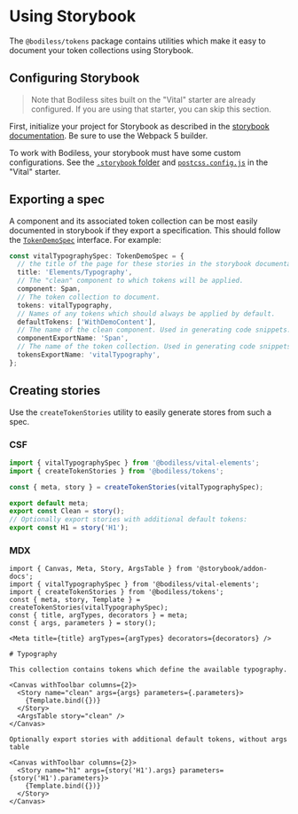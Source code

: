 # Using Storybook

The `@bodiless/tokens` package contains utilities which make it easy to
document your token collections using Storybook.

## Configuring Storybook

> Note that Bodiless sites built on the "Vital" starter are already configured.
> If you are using that starter, you can skip this section.

First, initialize your project for Storybook as described in the [storybook
documentation]().  Be sure to use the Webpack 5 builder.

To work with Bodiless, your storybook must have some custom configurations. See
the [`.storybook` folder]() and [`postcss.config.js`]() in the "Vital" starter.

## Exporting a spec

A component and its associated token collection can be most easily documented
in storybook if they export a specification.  This should follow the
[`TokenDemoSpec`]() interface.  For example:

```ts
const vitalTypographySpec: TokenDemoSpec = {
  // the title of the page for these stories in the storybook documentation tree
  title: 'Elements/Typography',
  // The "clean" component to which tokens will be applied.
  component: Span,
  // The token collection to document.
  tokens: vitalTypography,
  // Names of any tokens which should always be applied by default.
  defaultTokens: ['WithDemoContent'],
  // The name of the clean component. Used in generating code snippets.
  componentExportName: 'Span',
  // The name of the token collection. Used in generating code snippets.
  tokensExportName: 'vitalTypography',
};
```

## Creating stories

Use the `createTokenStories` utility to easily generate stores from such a spec.

### CSF

```ts
import { vitalTypographySpec } from '@bodiless/vital-elements';
import { createTokenStories } from '@bodiless/tokens';

const { meta, story } = createTokenStories(vitalTypographySpec);

export default meta;
export const Clean = story();
// Optionally export stories with additional default tokens:
export const H1 = story('H1');
```


### MDX

```mdx
import { Canvas, Meta, Story, ArgsTable } from '@storybook/addon-docs';
import { vitalTypographySpec } from '@bodiless/vital-elements';
import { createTokenStories } from '@bodiless/tokens';
const { meta, story, Template } = createTokenStories(vitalTypographySpec);
const { title, argTypes, decorators } = meta;
const { args, parameters } = story();

<Meta title={title} argTypes={argTypes} decorators={decorators} />

# Typography

This collection contains tokens which define the available typography.

<Canvas withToolbar columns={2}>
  <Story name="clean" args={args} parameters={.parameters}>
    {Template.bind({})}
  </Story>
  <ArgsTable story="clean" />
</Canvas>

Optionally export stories with additional default tokens, without args table

<Canvas withToolbar columns={2}>
  <Story name="h1" args={story('H1').args} parameters={story('H1').parameters}>
    {Template.bind({})}
  </Story>
</Canvas>
```
